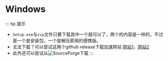# Windows
::: tip 提示
- `Setup.exe`与`zip`文件只要下载其中一个就可以了，两个的内容是一样的，不过是一个是安装包，一个是解压即用的便携版。
- 无法下载？可以尝试这两个github release下载加速网站 [网站1](https://doget.nocsdn.com/#/)，[网站2](https://d.serctl.com/)
- 此外还可以尝试从![SourceForge](https://img.shields.io/sourceforge/dt/copytranslator.mirror?label=SourceForge&logo=sourceforge)下载
::: 
<FromMD source="/wiki/windows.md"/>